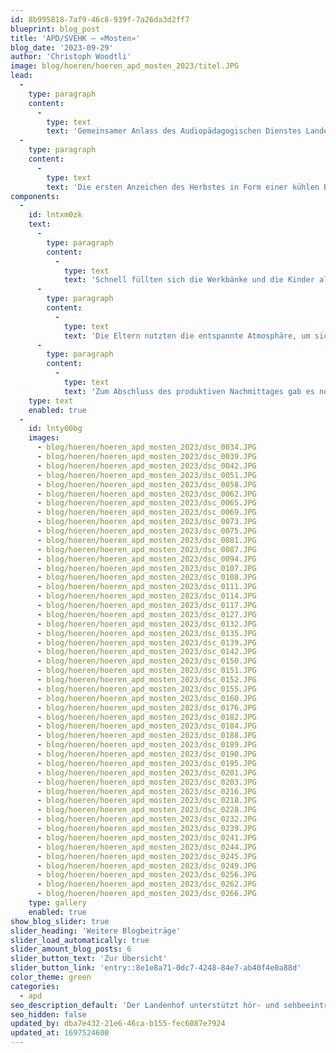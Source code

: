 ```yaml
---
id: 8b995818-7af9-46c8-939f-7a26da3d2ff7
blueprint: blog_post
title: 'APD/SVEHK – «Mosten»'
blog_date: '2023-09-29'
author: 'Christoph Woodtli'
image: blog/hoeren/hoeren_apd_mosten_2023/titel.JPG
lead:
  -
    type: paragraph
    content:
      -
        type: text
        text: 'Gemeinsamer Anlass des Audiopädagogischen Dienstes Landenhof und des Elternvereins SVEHK'
  -
    type: paragraph
    content:
      -
        type: text
        text: 'Die ersten Anzeichen des Herbstes in Form einer kühlen Brise waren spürbar an diesem sonnigen Samstagnachmittag, als der APD und der SVEHK gemeinsam zum «Mosten» auf den Landenhof einluden. Auf dem Begegnungsplatz vor dem Schulhaus wurden die Familien willkommen geheissen, zahlreiche Handraffeln, Becken und Drehraspeln lagen auf den Tischen bereit.'
components:
  -
    id: lntxm0zk
    text:
      -
        type: paragraph
        content:
          -
            type: text
            text: 'Schnell füllten sich die Werkbänke und die Kinder aller Altersstufen, tatkräftig unterstützt von ihren Eltern, machten sich an die Arbeit. In kürzester Zeit wurden Äpfel geschnitten, geraffelt und für die Presse vorbereitet. Die Drehraspeln ratterten unaufhörlich und dem einen oder anderen Erwachsenen trieb der Eifer der Kinder und die Nachmittagssonne Schweissperlen auf die Stirn. Der Höhepunkt war aber zweifellos der Moment, als die Äpfel in die Mostpressen kamen. Mit beeindruckender Kraft und Geschicklichkeit verwandelten die älteren Kinder die Früchte in süssen, gelben Apfelsaft. Die ersten Geschmackstests waren durchwegs positiv. „Die Arbeit hat sich gelohnt!“, war man sich einig.'
      -
        type: paragraph
        content:
          -
            type: text
            text: 'Die Eltern nutzten die entspannte Atmosphäre, um sich auszutauschen und neue Kontakte zu knüpfen. Man teilte Geschichten und Erlebnisse und tauschte Erfahrungen aus. Für die Kinder, die sonst in der Schule mit ihrer Hörbeeinträchtigung allein sind, war es eine willkommene Gelegenheit, abseits der Schulroutine ungezwungen mit Gleichaltrigen zu spielen und neue Freundschaften zu schliessen.'
      -
        type: paragraph
        content:
          -
            type: text
            text: 'Zum Abschluss des produktiven Nachmittages gab es noch ein Zvieri, für alle eine willkommene Stärkung nach getaner Arbeit. Mit frisch abgefülltem Apfelsaft in den Händen machten sich die Familien schliesslich auf den Heimweg. Ein besonderer Dank gebührt allen Helferinnen und Helfern, die zum Gelingen dieses schönen Nachmittages beigetragen haben. Wir freuen uns auf die nächste, gemeinsame Veranstaltung!'
    type: text
    enabled: true
  -
    id: lnty00bg
    images:
      - blog/hoeren/hoeren_apd_mosten_2023/dsc_0034.JPG
      - blog/hoeren/hoeren_apd_mosten_2023/dsc_0039.JPG
      - blog/hoeren/hoeren_apd_mosten_2023/dsc_0042.JPG
      - blog/hoeren/hoeren_apd_mosten_2023/dsc_0051.JPG
      - blog/hoeren/hoeren_apd_mosten_2023/dsc_0058.JPG
      - blog/hoeren/hoeren_apd_mosten_2023/dsc_0062.JPG
      - blog/hoeren/hoeren_apd_mosten_2023/dsc_0065.JPG
      - blog/hoeren/hoeren_apd_mosten_2023/dsc_0069.JPG
      - blog/hoeren/hoeren_apd_mosten_2023/dsc_0073.JPG
      - blog/hoeren/hoeren_apd_mosten_2023/dsc_0075.JPG
      - blog/hoeren/hoeren_apd_mosten_2023/dsc_0081.JPG
      - blog/hoeren/hoeren_apd_mosten_2023/dsc_0087.JPG
      - blog/hoeren/hoeren_apd_mosten_2023/dsc_0094.JPG
      - blog/hoeren/hoeren_apd_mosten_2023/dsc_0107.JPG
      - blog/hoeren/hoeren_apd_mosten_2023/dsc_0108.JPG
      - blog/hoeren/hoeren_apd_mosten_2023/dsc_0111.JPG
      - blog/hoeren/hoeren_apd_mosten_2023/dsc_0114.JPG
      - blog/hoeren/hoeren_apd_mosten_2023/dsc_0117.JPG
      - blog/hoeren/hoeren_apd_mosten_2023/dsc_0127.JPG
      - blog/hoeren/hoeren_apd_mosten_2023/dsc_0132.JPG
      - blog/hoeren/hoeren_apd_mosten_2023/dsc_0135.JPG
      - blog/hoeren/hoeren_apd_mosten_2023/dsc_0139.JPG
      - blog/hoeren/hoeren_apd_mosten_2023/dsc_0142.JPG
      - blog/hoeren/hoeren_apd_mosten_2023/dsc_0150.JPG
      - blog/hoeren/hoeren_apd_mosten_2023/dsc_0151.JPG
      - blog/hoeren/hoeren_apd_mosten_2023/dsc_0152.JPG
      - blog/hoeren/hoeren_apd_mosten_2023/dsc_0155.JPG
      - blog/hoeren/hoeren_apd_mosten_2023/dsc_0160.JPG
      - blog/hoeren/hoeren_apd_mosten_2023/dsc_0176.JPG
      - blog/hoeren/hoeren_apd_mosten_2023/dsc_0182.JPG
      - blog/hoeren/hoeren_apd_mosten_2023/dsc_0184.JPG
      - blog/hoeren/hoeren_apd_mosten_2023/dsc_0188.JPG
      - blog/hoeren/hoeren_apd_mosten_2023/dsc_0189.JPG
      - blog/hoeren/hoeren_apd_mosten_2023/dsc_0190.JPG
      - blog/hoeren/hoeren_apd_mosten_2023/dsc_0195.JPG
      - blog/hoeren/hoeren_apd_mosten_2023/dsc_0201.JPG
      - blog/hoeren/hoeren_apd_mosten_2023/dsc_0203.JPG
      - blog/hoeren/hoeren_apd_mosten_2023/dsc_0216.JPG
      - blog/hoeren/hoeren_apd_mosten_2023/dsc_0218.JPG
      - blog/hoeren/hoeren_apd_mosten_2023/dsc_0228.JPG
      - blog/hoeren/hoeren_apd_mosten_2023/dsc_0232.JPG
      - blog/hoeren/hoeren_apd_mosten_2023/dsc_0239.JPG
      - blog/hoeren/hoeren_apd_mosten_2023/dsc_0241.JPG
      - blog/hoeren/hoeren_apd_mosten_2023/dsc_0244.JPG
      - blog/hoeren/hoeren_apd_mosten_2023/dsc_0245.JPG
      - blog/hoeren/hoeren_apd_mosten_2023/dsc_0249.JPG
      - blog/hoeren/hoeren_apd_mosten_2023/dsc_0256.JPG
      - blog/hoeren/hoeren_apd_mosten_2023/dsc_0262.JPG
      - blog/hoeren/hoeren_apd_mosten_2023/dsc_0266.JPG
    type: gallery
    enabled: true
show_blog_slider: true
slider_heading: 'Weitere Blogbeiträge'
slider_load_automatically: true
slider_amount_blog_posts: 6
slider_button_text: 'Zur Übersicht'
slider_button_link: 'entry::8e1e8a71-0dc7-4248-84e7-ab40f4e0a88d'
color_theme: green
categories:
  - apd
seo_description_default: 'Der Landenhof unterstützt hör- und sehbeeinträchtigte Kinder & Jugendliche in ihrem selbstbestimmten Leben durch Förderung ihrer Fähigkeiten & Entwicklung'
seo_hidden: false
updated_by: dba7e432-21e6-46ca-b155-fec6087e7924
updated_at: 1697524600
---
```

